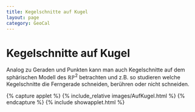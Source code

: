 ```yaml
---
title: Kegelschnitte auf Kugel
layout: page
category: GeoCal
---
```


# Kegelschnitte auf Kugel
Analog zu Geraden und Punkten kann man auch Kegelschnitte auf dem sphärischen Modell des $\mathbb{RP}^2$ betrachten und z.B. so studieren welche Kegelschnitte die Ferngerade schneiden, berühren oder nicht schneiden.



{% capture applet %} {% include_relative images/AufKugel.html %} {% endcapture %}
{% include showapplet.html %}







&nbsp;&nbsp;
